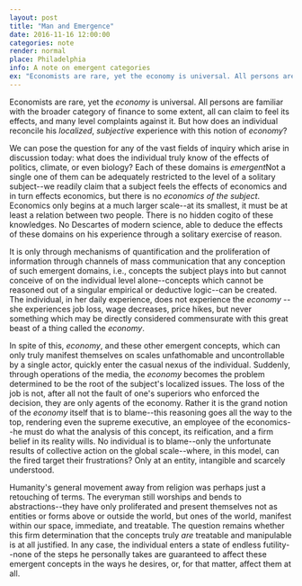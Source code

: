 ```yaml
---
layout: post
title: "Man and Emergence"
date: 2016-11-16 12:00:00
categories: note 
render: normal
place: Philadelphia
info: A note on emergent categories
ex: "Economists are rare, yet the economy is universal. All persons are familiar with the broader category of finance to some extent, all can claim to feel its effects, and many level complaints against it. But how does an individual reconcile his localized, subjective experience with this notion of economy?"
---
```


Economists are rare, yet the *economy* is universal. All persons are familiar with the broader category of finance to some extent, all can claim to feel its effects, and many level complaints against it. But how does an individual reconcile his *localized*,  *subjective* experience with this notion of *economy*?

We can pose the question for any of the vast fields of inquiry which arise in discussion today: what does the individual truly know of the effects of politics, climate, or even biology?  Each of these domains is *emergent*Not a single one of them can be adequately restricted to the level of a solitary subject--we readily claim that a subject feels the effects of economics and in turn effects economics, but there is no *economics of the subject*. Economics only begins at a much larger scale--at its smallest, it must be at least a relation between two people. There is no hidden cogito of these knowledges. No Descartes of modern science, able to deduce the effects of these domains on his experience through a solitary exercise of reason.

It is only through mechanisms of quantification and the proliferation of information through channels of mass communication that any conception of such emergent domains, i.e., concepts the subject plays into but cannot conceive of on the individual level alone--concepts which cannot be reasoned out of a singular empirical or deductive logic--can be created. The individual, in her daily experience, does not experience the *economy* --she experiences job loss, wage decreases, price hikes, but never something which may be directly considered commensurate with this great beast of a thing called the *economy*. 

In spite of this, *economy*, and these other emergent concepts, which can only truly manifest themselves on scales unfathomable and uncontrollable by a single actor, quickly enter the casual nexus of the individual. Suddenly, through operations of the media, the *economy* becomes the problem determined to be the root of the subject's localized issues. The loss of the job is not, after all not the fault of one's superiors who enforced the decision, they are only agents of the economy. Rather it is the grand notion of the *economy* itself that is to blame--this reasoning goes all the way to the top, rendering even the supreme executive, an employee of the economics--he must do what the analysis of this concept, its reification, and a firm belief in its reality wills. No individual is to blame--only the unfortunate results of collective action on the global scale--where, in this model, can the fired target their frustrations? Only at an entity, intangible and scarcely understood.

Humanity's general movement away from religion was perhaps just a retouching of terms. The everyman still worships and bends to abstractions--they have only proliferated and present themselves not as entities or forms above or outside the world, but ones of the world, manifest within our space, immediate, and treatable. The question remains whether this firm determination that the concepts truly *are* treatable and manipulable is at all justified. In any case, the individual enters a state of endless futility--none of the steps he personally takes are guaranteed to affect these emergent concepts in the ways he desires, or, for that matter, affect them at all. 